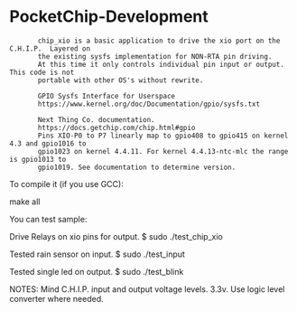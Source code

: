 # PocketChip-Development

           chip_xio is a basic application to drive the xio port on the C.H.I.P.  Layered on
           the existing sysfs implementation for NON-RTA pin driving.
           At this time it only controls individual pin input or output.  This code is not
           portable with other OS's without rewrite.

           GPIO Sysfs Interface for Userspace
           https://www.kernel.org/doc/Documentation/gpio/sysfs.txt

           Next Thing Co. documentation.
           https://docs.getchip.com/chip.html#gpio
           Pins XIO-P0 to P7 linearly map to gpio408 to gpio415 on kernel 4.3 and gpio1016 to
           gpio1023 on kernel 4.4.11. For kernel 4.4.13-ntc-mlc the range is gpio1013 to
           gpio1019. See documentation to determine version.

To compile it (if you use GCC):

make all

You can test sample:

Drive Relays on xio pins for output.
$ sudo ./test_chip_xio

Tested rain sensor on input.
$ sudo ./test_input

Tested single led on output.
$ sudo ./test_blink

NOTES:  Mind C.H.I.P. input and output voltage levels. 3.3v. Use logic level converter where needed. 
